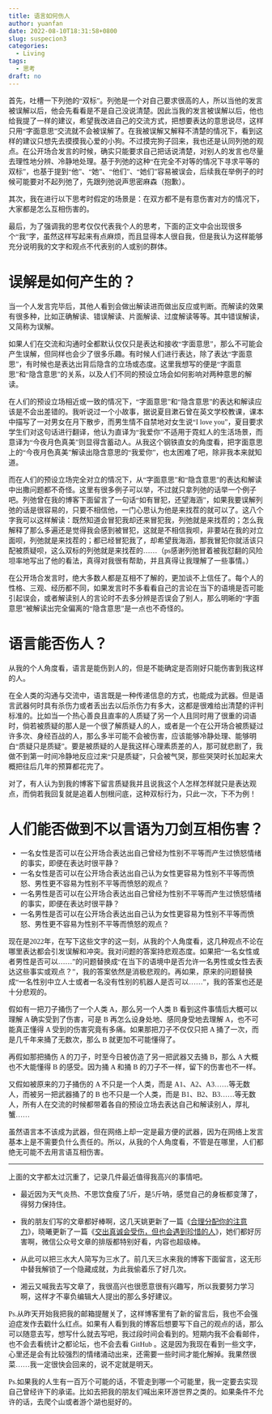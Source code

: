 ```yaml
---
title: 语言如何伤人
author: yuanfan
date: 2022-08-10T18:31:58+0800
slug: suspecion3
categories:
  - Living
tags:
  - 思考
draft: no
---
```


<font face="微软雅黑">

<!--more-->

首先，吐槽一下列弛的“双标”。列弛是一个对自己要求很高的人，所以当他的发言被误解以后，他会先看看是不是自己没说清楚。因此当我的发言被误解以后，他也给我提了一样的建议，希望我改进自己的交流方式，把想要表达的意思说尽，这样只用“字面意思”交流就不会被误解了。在我被误解又解释不清楚的情况下，看到这样的建议只想先去摸摸我心爱的小狗。不过摸完狗子回来，我也还是认同列弛的观点。在公开场合发言的时候，确实只能要求自己把话说清楚，对别人的发言也尽量去理性地分辨、冷静地处理。基于列弛的这种“在完全不对等的情况下寻求平等的双标”，也基于提到“他”、“她”、“他们”、“她们”容易被误会，后续我在举例子的时候可能要对不起列弛了，先跟列弛说声思密麻森（抱歉）。

其次，我在进行以下思考时假定的场景是：在双方都不是有意伤害对方的情况下，大家都是怎么互相伤害的。

最后，为了强调我的思考仅仅代表我个人的思考，下面的正文中会出现很多个“我”字，虽然这样写起来有点麻烦，而且显得本人很自我，但是我认为这样能够充分说明我的文字和观点不代表别的人或别的群体。

# 误解是如何产生的？

当一个人发言完毕后，其他人看到会做出解读进而做出反应或判断。而解读的效果有很多种，比如正确解读、错误解读、片面解读、过度解读等等。其中错误解读，又简称为误解。

如果人们在交流和沟通时全都默认仅仅只是表达和接收“字面意思”，那么不可能会产生误解，但同样也会少了很多乐趣。有时候人们进行表达，除了表达“字面意思”，有时候也是表达出背后隐含的立场或态度。这里我想写的便是“字面意思”和“隐含意思”的关系，以及人们不同的预设立场会如何影响对两种意思的解读。

在人们的预设立场相近或一致的情况下，“字面意思”和“隐含意思”的表达和解读应该是不会出差错的。我听说过一个小故事，据说夏目漱石曾在英文学校教课，课本中描写了一对男女在月下散步，而男生情不自禁地对女生说“I love you”，夏目要求学生们对这句话进行翻译，他认为直译为“我爱你”不适用于霓虹人的生活场景，而意译为“今夜月色真美”则显得含蓄动人。从我这个钢铁直女的角度看，把字面意思上的“今夜月色真美”解读出隐含意思的“我爱你”，也太困难了吧，除非我本来就知道。

而在人们的预设立场完全对立的情况下，从“字面意思”和“隐含意思”的表达和解读中出撒问题都不奇怪。这里有很多例子可以举，不过就只拿列弛的话举一个例子吧。列弛曾在我的博客下面留言了一句话“如有冒犯，还望海涵”，如果我要误解列弛的话是很容易的，只要不相信他，一门心思认为他是来找茬的就可以了。这八个字我可以这样解读：既然知道会冒犯我却还来冒犯我，列弛就是来找茬的；怎么我解释了那么多遍还是觉得我会感到被冒犯，这就是不相信我呗，非要站在我的对立面呗，列弛就是来找茬的；都已经冒犯我了，却希望我海涵，那我冒犯你就活该只配被质疑呗，这么双标的列弛就是来找茬的……（ps感谢列弛冒着被我怼翻的风险坦率地写出了他的看法，真得对我很有帮助，并且真得让我理解了一些事情。）

在公开场合发言时，绝大多数人都是互相不了解的，更加谈不上信任了。每个人的性格、三观、经历都不同，如果发言时不多看看自己的言论在当下的语境是否可能引起误会，或者解读别人的言论时不去多分辨是否误会了别人，那么明晰的“字面意思”被解读出完全偏离的“隐含意思”是一点也不奇怪的。

# 语言能否伤人？

从我的个人角度看，语言是能伤到人的，但是不能确定是否刚好只能伤害到我这样的人。

在全人类的沟通与交流中，语言既是一种传递信息的方式，也能成为武器。但是语言武器何时具有杀伤力或者丢出去以后杀伤力有多大，这都是很难给出清楚的评判标准的。比如当一个热心善良且直率的人质疑了另一个人且同时用了很重的词语时，倘若被质疑的那人是一个很了解质疑人的人，或者是一个在公开场合被质疑过许多次、身经百战的人，那么多半可能不会被伤害，应该能够冷静处理、能够明白“质疑只是质疑”。要是被质疑的人是我这样心理素质差的人，那可就悲剧了，我做不到第一时间冷静地反应过来“只是质疑”，只会被气哭，那些哭哭时长加起来大概把往后几年的预算都花完了。

对了，有人认为到我的博客下留言质疑我并且说我这个人怎样怎样就只是表达观点，而倘若我回复就是追着人刨根问底，这种双标行为，只此一次，下不为例！

# 人们能否做到不以言语为刀剑互相伤害？

+ 一名女性是否可以在公开场合表达出自己曾经为性别不平等而产生过愤怒情绪的事实，即便在表达时很平静？
+ 一名女性是否可以在公开场合表达出自己认为女性更容易为性别不平等而愤怒、男性更不容易为性别不平等而愤怒的观点？
+ 一名男性是否可以在公开场合表达出自己曾经为性别不平等而产生过愤怒情绪的事实，即便在表达时很平静？
+ 一名男性是否可以在公开场合表达出自己认为女性更容易为性别不平等而愤怒、男性更不容易为性别不平等而愤怒的观点？

现在是2022年，在写下这些文字的这一刻，从我的个人角度看，这几种观点不论在哪里表达都会引发误解和冲突。我对问题的答案持悲观态度。如果把“一名女性或者男性是否可以……”的问题替换成“在当下的语境中是否允许一名男性或女性去表达这些事实或观点？”，我的答案依然是消极悲观的。再如果，原来的问题替换成“一名性别中立人士或者一名没有性别的机器人是否可以……”，我的答案也还是十分悲观的。

假如有一把刀子捅伤了一个人类 A，那么另一个人类 B 看到这件事情后大概可以理解 A 确实受到了伤害，可是 B 再怎么设身处地、感同身受地去理解 A，也不可能真正懂得 A 受到的伤害究竟有多痛。如果那把刀子不仅仅只把 A 捅了一次，而是几千年来捅了无数次，那么 B 就更加不可能懂得了。

再假如那把捅伤 A 的刀子，时至今日被仿造了另一把武器又去捅 B，那么 A 大概也不大能懂得 B 的感受。因为捅 A 和捅 B 的刀子不一样，留下的伤害也不一样。

又假如被原来的刀子捅伤的 A 不只是一个人类，而是 A1、A2、A3……等无数人，而被另一把武器捅了的 B 也不只是一个人类，而是 B1、B2、B3……等无数人，所有人在交流的时候都带着各自的预设立场去表达自己和解读别人，厚礼蟹……

虽然语言本不该成为武器，但在网络上却一定是最方便的武器，因为在网络上发言基本上是不需要负什么责任的。所以，从我的个人角度看，不管是在哪里，人们都绝无可能不去用言语互相伤害。

------

上面的文字都太过沉重了，记录几件最近值得我高兴的事情吧。

+ 最近因为天气炎热、不思饮食瘦了5斤，是5斤呐，感觉自己的身板都变薄了，得努力保持住。

+ 我的朋友们写的文章都好棒啊，这几天姚更新了一篇《[合理分配你的注意力](https://mp.weixin.qq.com/s/52KKIJUtJq_3Yui_YZSW-w)》，晓曦更新了一篇《[交出真诚会受伤，但也会遇到珍惜的人](https://mp.weixin.qq.com/s/PoDMEy7qFfD6a3IsmIoZxA)》，她们都好厉害啊，微信公众号文章的排版都特别好看，内容也超级棒。

+ 从此可以把三水大人简写为三水了。前几天三水来我的博客下面留言，这无形中替我解锁了一个隐藏成就，为此我偷着乐了好几次。

+ 湘云又喊我去写文章了，我很高兴也很愿意很有兴趣写，所以我要努力学习啊，这样才不辜负编辑大人提出的那么多好建议。

Ps.从昨天开始我把我的邮箱提醒关了，这样博客里有了新的留言后，我也不会强迫症发作去戳什么红点。如果有人看到我的博客后想要写下自己的观点的话，那么可以随意去写，想写什么就去写吧，我过段时间会看到的。短期内我不会看邮件，也不会去看统计之都论坛，也不会去看 GitHub 。这是因为我现在看到一些文字，心里还是会有比较强烈的情绪涌动出来，还需要一些时间才能化解掉。我果然很菜……我一定很快会回来的，说不定就是明天。

Ps.如果我的人生有一百万个可能的话，不管走到哪一个可能里，我一定要去实现自己曾经许下的承诺。比如去把我的朋友们喊出来环游世界之类的。如果条件不允许的话，去爬个山或者游个湖也挺好的。